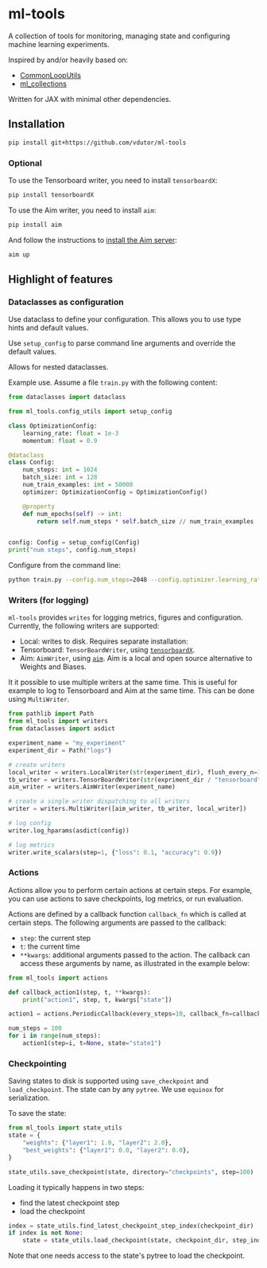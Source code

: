 # ml-tools

A collection of tools for monitoring, managing state and configuring machine learning experiments.

Inspired by and/or heavily based on:

- [CommonLoopUtils](https://github.com/google/CommonLoopUtils/)
- [ml_collections](https://github.com/google/ml_collections)

Written for JAX with minimal other dependencies.

## Installation

```bash
pip install git+https://github.com/vdutor/ml-tools
```

### Optional
To use the Tensorboard writer, you need to install `tensorboardX`:
```bash
pip install tensorboardX
```

To use the Aim writer, you need to install `aim`:
```bash
pip install aim
```
And follow the instructions to [install the Aim server](https://aimstack.io/#quick-start):
```bash
aim up
```


## Highlight of features

### Dataclasses as configuration

Use dataclass to define your configuration. This allows you to use type hints and default values.

Use `setup_config` to parse command line arguments and override the default values.

Allows for nested dataclasses.

Example use. Assume a file `train.py` with the following content:
```python
from dataclasses import dataclass

from ml_tools.config_utils import setup_config

class OptimizationConfig:
    learning_rate: float = 1e-3
    momentum: float = 0.9

@dataclass
class Config:
    num_steps: int = 1024
    batch_size: int = 128
    num_train_examples: int = 50000
    optimizer: OptimizationConfig = OptimizationConfig()

    @property
    def num_epochs(self) -> int:
        return self.num_steps * self.batch_size // num_train_examples


config: Config = setup_config(Config)
print("num steps", config.num_steps)
```

Configure from the command line:
```bash
python train.py --config.num_steps=2048 --config.optimizer.learning_rate=1e-4
```


### Writers (for logging)

`ml-tools` provides `writes` for logging metrics, figures and configuration. Currently, the following writers are supported:
- Local: writes to disk.
Requires separate installation:
 - Tensorboard: `TensorBoardWriter`, using [`tensorboardX`](https://github.com/lanpa/tensorboardX).
 - Aim: `AimWriter`, using [`aim`](https://aimstack.io/). Aim is a local and open source alternative to Weights and Biases.

 It it possible to use multiple writers at the same time. This is useful for example to log to Tensorboard and Aim at the same time. This can be done using `MultiWriter`.

```python
from pathlib import Path
from ml_tools import writers
from dataclasses import asdict

experiment_name = "my_experiment"
experiment_dir = Path("logs")

# create writers
local_writer = writers.LocalWriter(str(experiment_dir), flush_every_n=100)
tb_writer = writers.TensorBoardWriter(str(expriment_dir / "tensorboard"))
aim_writer = writers.AimWriter(experiment_name)

# create a single writer dispatching to all writers
writer = writers.MultiWriter([aim_writer, tb_writer, local_writer])

# log config
writer.log_hparams(asdict(config))

# log metrics
writer.write_scalars(step=1, {"loss": 0.1, "accuracy": 0.9})
```


### Actions

Actions allow you to perform certain actions at certain steps. For example, you can use actions to save checkpoints, log metrics, or run evaluation.

Actions are defined by a callback function `callback_fn` which is called at certain steps. The following arguments are passed to the callback:
- `step`: the current step
- `t`: the current time
- `**kwargs`: additional arguments passed to the action. The callback can access these arguments by name, as illustrated in the example below:

```python
from ml_tools import actions

def callback_action1(step, t, **kwargs):
    print("action1", step, t, kwargs["state"])

action1 = actions.PeriodicCallback(every_steps=10, callback_fn=callback_action1)

num_steps = 100
for i in range(num_steps):
    action1(step=i, t=None, state="state1")
```


### Checkpointing


Saving states to disk is supported using `save_checkpoint` and `load_checkpoint`. The state can by any `pytree`. We use `equinox` for serialization.

To save the state:
```python
from ml_tools import state_utils
state = {
    "weights": {"layer1": 1.0, "layer2": 2.0},
    "best_weights": {"layer1": 0.0, "layer2": 0.0},
}

state_utils.save_checkpoint(state, directory="checkpoints", step=100)
```

Loading it typically happens in two steps:
- find the latest checkpoint step
- load the checkpoint

```python
index = state_utils.find_latest_checkpoint_step_index(checkpoint_dir)
if index is not None:
    state = state_utils.load_checkpoint(state, checkpoint_dir, step_index=index)
```

Note that one needs access to the state's pytree to load the checkpoint.
